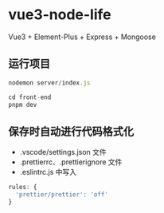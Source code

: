 # vue3-node-life

Vue3 + Element-Plus + Express + Mongoose

## 运行项目

```js
nodemon server/index.js

cd front-end
pnpm dev
```

## 保存时自动进行代码格式化

- .vscode/settings.json 文件
- .prettierrc、.prettierignore 文件
- .eslintrc.js 中写入

```js
rules: {
  'prettier/prettier': 'off'
}
```
